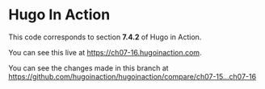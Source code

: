 Hugo In Action
===============

This code corresponds to section **7.4.2** of Hugo in Action.

You can see this live at https://ch07-16.hugoinaction.com.

You can see the changes made in this branch at https://github.com/hugoinaction/hugoinaction/compare/ch07-15...ch07-16


